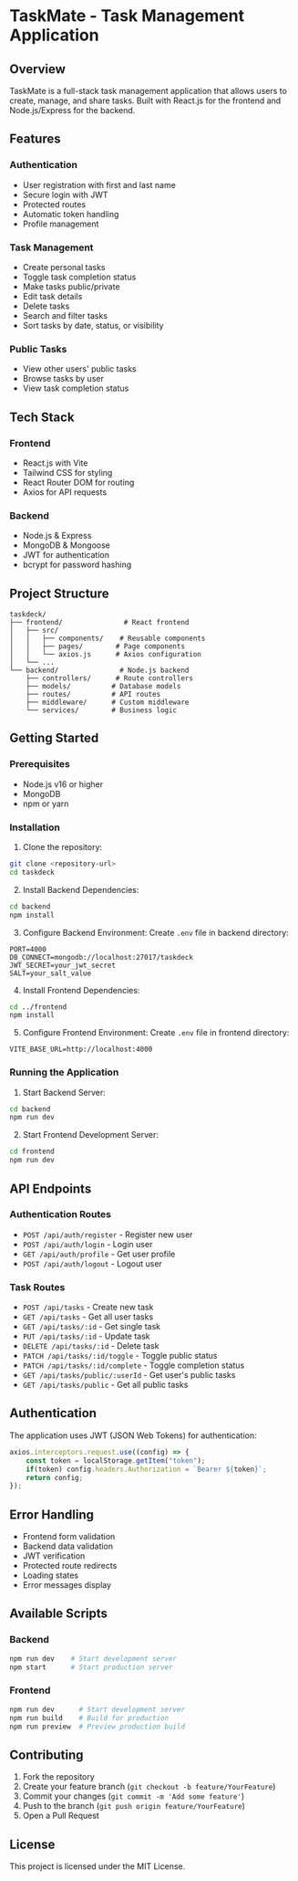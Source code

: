 # TaskMate - Task Management Application

## Overview
TaskMate is a full-stack task management application that allows users to create, manage, and share tasks. Built with React.js for the frontend and Node.js/Express for the backend.

## Features

### Authentication
- User registration with first and last name
- Secure login with JWT
- Protected routes
- Automatic token handling
- Profile management

### Task Management
- Create personal tasks
- Toggle task completion status
- Make tasks public/private
- Edit task details
- Delete tasks
- Search and filter tasks
- Sort tasks by date, status, or visibility

### Public Tasks
- View other users' public tasks
- Browse tasks by user
- View task completion status

## Tech Stack

### Frontend
- React.js with Vite
- Tailwind CSS for styling
- React Router DOM for routing
- Axios for API requests

### Backend
- Node.js & Express
- MongoDB & Mongoose
- JWT for authentication
- bcrypt for password hashing

## Project Structure
```
taskdeck/
├── frontend/               # React frontend
│   ├── src/
│   │   ├── components/    # Reusable components
│   │   ├── pages/        # Page components
│   │   └── axios.js      # Axios configuration
│   └── ...
└── backend/               # Node.js backend
    ├── controllers/      # Route controllers
    ├── models/          # Database models
    ├── routes/          # API routes
    ├── middleware/      # Custom middleware
    └── services/        # Business logic
```

## Getting Started

### Prerequisites
- Node.js v16 or higher
- MongoDB
- npm or yarn

### Installation

1. Clone the repository:
```bash
git clone <repository-url>
cd taskdeck
```

2. Install Backend Dependencies:
```bash
cd backend
npm install
```

3. Configure Backend Environment:
Create `.env` file in backend directory:
```env
PORT=4000
DB_CONNECT=mongodb://localhost:27017/taskdeck
JWT_SECRET=your_jwt_secret
SALT=your_salt_value
```

4. Install Frontend Dependencies:
```bash
cd ../frontend
npm install
```

5. Configure Frontend Environment:
Create `.env` file in frontend directory:
```env
VITE_BASE_URL=http://localhost:4000
```

### Running the Application

1. Start Backend Server:
```bash
cd backend
npm run dev
```

2. Start Frontend Development Server:
```bash
cd frontend
npm run dev
```

## API Endpoints

### Authentication Routes
- `POST /api/auth/register` - Register new user
- `POST /api/auth/login` - Login user
- `GET /api/auth/profile` - Get user profile
- `POST /api/auth/logout` - Logout user

### Task Routes
- `POST /api/tasks` - Create new task
- `GET /api/tasks` - Get all user tasks
- `GET /api/tasks/:id` - Get single task
- `PUT /api/tasks/:id` - Update task
- `DELETE /api/tasks/:id` - Delete task
- `PATCH /api/tasks/:id/toggle` - Toggle public status
- `PATCH /api/tasks/:id/complete` - Toggle completion status
- `GET /api/tasks/public/:userId` - Get user's public tasks
- `GET /api/tasks/public` - Get all public tasks

## Authentication

The application uses JWT (JSON Web Tokens) for authentication:
```javascript
axios.interceptors.request.use((config) => {
    const token = localStorage.getItem("token");
    if(token) config.headers.Authorization = `Bearer ${token}`;
    return config;
});
```

## Error Handling
- Frontend form validation
- Backend data validation
- JWT verification
- Protected route redirects
- Loading states
- Error messages display

## Available Scripts

### Backend
```bash
npm run dev    # Start development server
npm start      # Start production server
```

### Frontend
```bash
npm run dev      # Start development server
npm run build    # Build for production
npm run preview  # Preview production build
```

## Contributing
1. Fork the repository
2. Create your feature branch (`git checkout -b feature/YourFeature`)
3. Commit your changes (`git commit -m 'Add some feature'`)
4. Push to the branch (`git push origin feature/YourFeature`)
5. Open a Pull Request

## License
This project is licensed under the MIT License.